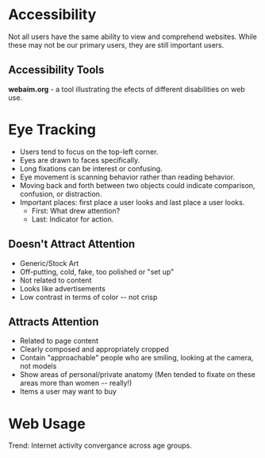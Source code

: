 Accessibility
=============
Not all users have the same ability to view and comprehend websites. While these may not be our primary users, they are still important users.

Accessibility Tools
-------------------
**webaim.org** - a tool illustrating the efects of different disabilities on web use.

Eye Tracking
============
- Users tend to focus on the top-left corner.
- Eyes are drawn to faces specifically.
- Long fixations can be interest or confusing.
- Eye movement is scanning behavior rather than reading behavior.
- Moving back and forth between two objects could indicate comparison, confusion, or distraction.
- Important places: first place a user looks and last place a user looks.
	- First: What drew attention?
    - Last: Indicator for action.

Doesn't Attract Attention
-------------------------
- Generic/Stock Art
- Off-putting, cold, fake, too polished or "set up"
- Not related to content
- Looks like advertisements
- Low contrast in terms of color -- not crisp

Attracts Attention
------------------
- Related to page content
- Clearly composed and appropriately cropped
- Contain "approachable" people who are smiling, looking at the camera, not models
- Show areas of personal/private anatomy (Men tended to fixate on these areas more than women -- really!)
- Items a user may want to buy

Web Usage
=========
Trend: Internet activity convergance across age groups.

